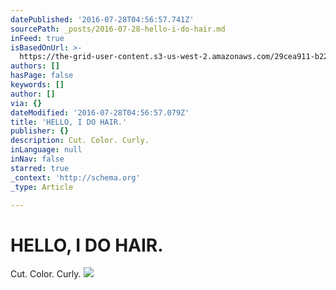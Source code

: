 ```yaml
---
datePublished: '2016-07-28T04:56:57.741Z'
sourcePath: _posts/2016-07-28-hello-i-do-hair.md
inFeed: true
isBasedOnUrl: >-
  https://the-grid-user-content.s3-us-west-2.amazonaws.com/29cea911-b229-4b0a-83b7-a9357700d7f0.jpg
authors: []
hasPage: false
keywords: []
author: []
via: {}
dateModified: '2016-07-28T04:56:57.079Z'
title: 'HELLO, I DO HAIR.'
publisher: {}
description: Cut. Color. Curly.
inLanguage: null
inNav: false
starred: true
_context: 'http://schema.org'
_type: Article

---
```

# HELLO, I DO HAIR.

Cut. Color. Curly.
![](https://imgflo.herokuapp.com/graph/vahj1ThiexotieMo/57a7bf180b1e0e5bfde832977252b1bb/croprotate.jpg?cropheight=2999&cropwidth=4376&degrees=0&input=https%3A%2F%2Fs3-us-west-2.amazonaws.com%2Fthe-grid-img%2Fp%2Fb9217204a67fa0969d3946ad0638622b900b6b0b.jpg&x=0&y=0)